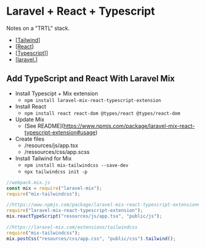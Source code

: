 # Laravel + React + Typescript

Notes on a "TRTL" stack.

- [[Tailwind]]
- [[React]]
- [[Typescript]]]
- [[laravel.]]

## Add TypeScript and React With Laravel Mix

- Install Typescipt + Mix extension
  - `npm install laravel-mix-react-typescript-extension`
- Install React
  - `npm install react react-dom @types/react @types/react-dom`
- Update Mix
  - (See README](https://www.npmjs.com/package/laravel-mix-react-typescript-extension#usage)
- Create files
  - /resources/js/app.tsx
  - /ressources/css/app.scss
- Install Tailwind for Mix
  - `npm install mix-tailwindcss --save-dev`
  - `npx tailwindcss init -p`

```js
//webpack.mix.js
const mix = require("laravel-mix");
require("mix-tailwindcss");

//https://www.npmjs.com/package/laravel-mix-react-typescript-extension#usage
require("laravel-mix-react-typescript-extension");
mix.reactTypeScript("resources/js/app.tsx", "public/js");

//https://laravel-mix.com/extensions/tailwindcss
require("mix-tailwindcss");
mix.postCss("resources/css/app.css", "public/css").tailwind();
```

[//begin]: # "Autogenerated link references for markdown compatibility"
[Tailwind]: tailwind "Tailwind"
[React]: react "React"
[Typescript]: typescript "Typescript"
[laravel.]: laravel "Laravel"
[//end]: # "Autogenerated link references"
